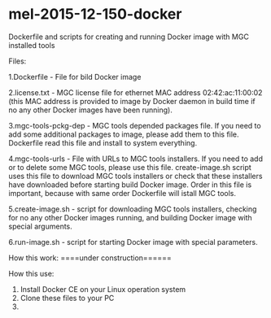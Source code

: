 # mel-2015-12-150-docker
Dockerfile and scripts for creating and running Docker image with MGC installed tools

Files:

1.Dockerfile - File for bild Docker image

2.license.txt - MGC license file for ethernet MAC address 02:42:ac:11:00:02 (this MAC address is provided to image by Docker daemon in build time if no any other Docker images have been running).

3.mgc-tools-pckg-dep - MGC tools depended packages file. If you need to add some additional packages to image, please add them to this file. Dockerfile read this file and install to system everything. 

4.mgc-tools-urls - File with URLs to MGC tools installers. If you need to add or to delete some MGC tools, please use this file. create-image.sh script uses this file to download MGC tools installers or check that these installers have downloaded before starting build Docker image. Order in this file is important, because with same order Dockerfile will istall MGC tools.

5.create-image.sh - script for downloading MGC tools installers, checking for no any other Docker images  running, and building Docker image with special arguments.

6.run-image.sh - script for starting Docker image with special parameters.
 
 How this work:
 ====under construction======
 
 How this use:
 1. Install Docker CE on your Linux operation system
 2. Clone these files to your PC
 3. 
 
 
 

